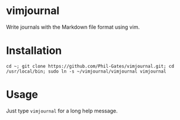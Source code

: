 # vimjournal
Write journals with the Markdown file format using vim.

# Installation
```
cd ~; git clone https://github.com/Phil-Gates/vimjournal.git; cd /usr/local/bin; sudo ln -s ~/vimjournal/vimjournal vimjournal
```

# Usage
Just type `vimjournal` for a long help message.
